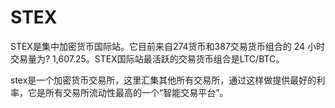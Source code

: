 # 

# STEX

STEX是集中加密货币国际站。它目前来自274货币和387交易货币组合的 24 小时交易量为? 1,607.25。STEX国际站最活跃的交易货币组合是LTC/BTC。

stex是一个加密货币交易所，这里汇集其他所有交易所，通过这样做提供最好的利率，它是所有交易所流动性最高的一个“智能交易平台”。


